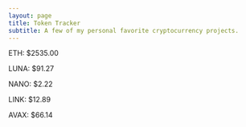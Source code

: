 ```yaml
---
layout: page
title: Token Tracker
subtitle: A few of my personal favorite cryptocurrency projects.
---
```


<!--BEGINCRYPTOINPUT-->
ETH: $2535.00

LUNA: $91.27

NANO: $2.22

LINK: $12.89

AVAX: $66.14

<!--ENDCRYPTOINPUT-->
